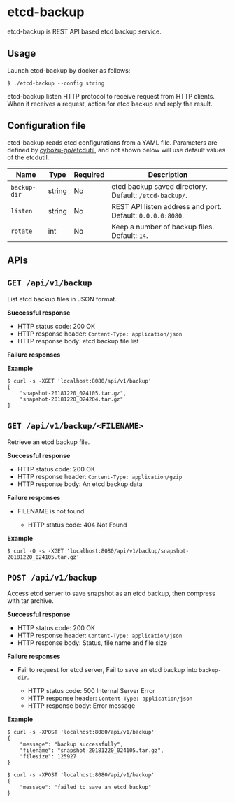 etcd-backup
===========

etcd-backup is REST API based etcd backup service.

Usage
-----

Launch etcd-backup by docker as follows:

```console
$ ./etcd-backup --config string
```

etcd-backup listen HTTP protocol to receive request from HTTP clients.
When it receives a request, action for etcd backup and reply the result. 

Configuration file
------------------

etcd-backup reads etcd configurations from a YAML file.
Parameters are defined by [cybozu-go/etcdutil](https://github.com/cybozu-go/etcdutil), and not shown below will use default values of the etcdutil.

Name         | Type    | Required | Description
----         | ----    | -------- | -----------
`backup-dir` | string  | No       | etcd backup saved directory.  Default: `/etcd-backup/`.
`listen`     | string  | No       | REST API listen address and port.  Default: `0.0.0.0:8080`.
`rotate`     | int     | No       | Keep a number of backup files.  Default: `14`.

APIs
----

## `GET /api/v1/backup`

List etcd backup files in JSON format.

**Successful response**

- HTTP status code: 200 OK
- HTTP response header: `Content-Type: application/json`
- HTTP response body: etcd backup file list

**Failure responses**

**Example**

```console
$ curl -s -XGET 'localhost:8080/api/v1/backup'
[
    "snapshot-20181220_024105.tar.gz",
    "snapshot-20181220_024204.tar.gz"
]
```

## `GET /api/v1/backup/<FILENAME>`

Retrieve an etcd backup file.

**Successful response**

- HTTP status code: 200 OK
- HTTP response header: `Content-Type: application/gzip`
- HTTP response body: An etcd backup data

**Failure responses**

- FILENAME is not found.

    - HTTP status code: 404 Not Found
    
**Example**

```console
$ curl -O -s -XGET 'localhost:8080/api/v1/backup/snapshot-20181220_024105.tar.gz'
```

## `POST /api/v1/backup`

Access etcd server to save snapshot as an etcd backup, then compress with tar archive.

**Successful response**

- HTTP status code: 200 OK
- HTTP response header: `Content-Type: application/json`
- HTTP response body: Status, file name and file size

**Failure responses**

- Fail to request for etcd server, Fail to save an etcd backup into `backup-dir`.

    - HTTP status code: 500 Internal Server Error
    - HTTP response header: `Content-Type: application/json`
    - HTTP response body: Error message

**Example**

```console
$ curl -s -XPOST 'localhost:8080/api/v1/backup'
{
    "message": "backup successfully",
    "filename": "snapshot-20181220_024105.tar.gz",
    "filesize": 125927
}

$ curl -s -XPOST 'localhost:8080/api/v1/backup'
{
    "message": "failed to save an etcd backup"
}
```


